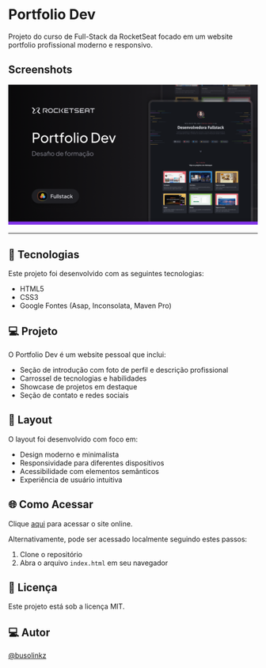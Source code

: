 # Portfolio Dev

Projeto do curso de Full-Stack da RocketSeat focado em um website portfolio profissional moderno e responsivo.

## Screenshots

![screenshot-1](./assets/Thumbnail.png)

---

## 🚀 Tecnologias

Este projeto foi desenvolvido com as seguintes tecnologias:

- HTML5
- CSS3
- Google Fontes (Asap, Inconsolata, Maven Pro)

## 💻 Projeto

O Portfolio Dev é um website pessoal que inclui:

- Seção de introdução com foto de perfil e descrição profissional
- Carrossel de tecnologias e habilidades
- Showcase de projetos em destaque
- Seção de contato e redes sociais

## 🎨 Layout

O layout foi desenvolvido com foco em:

- Design moderno e minimalista
- Responsividade para diferentes dispositivos
- Acessibilidade com elementos semânticos
- Experiência de usuário intuitiva

## 🌐 Como Acessar

Clique [aqui](https://busolinkz.github.io/rocketseat/full-stack/challenges/portfolio/) para acessar o site online.

Alternativamente, pode ser acessado localmente seguindo estes passos:

1. Clone o repositório
2. Abra o arquivo `index.html` em seu navegador

## 📝 Licença

Este projeto está sob a licença MIT.

## 💻 Autor
[@busolinkz](https://github.com/busolinkz)